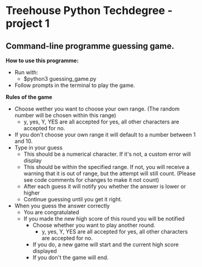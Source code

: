 # Treehouse Python Techdegree - project 1

## Command-line programme guessing game. 

**How to use this programme:**
- Run with:
  - $python3 guessing_game.py
- Follow prompts in the terminal to play the game. 

**Rules of the game**
- Choose wether you want to choose your own range. (The random number will be chosen within this range)
  - y, yes, Y, YES are all accepted for yes, all other characters are accepted for no.
- If you don't choose your own range it will default to a number between 1 and 10.
- Type in your guess
  - This should be a numerical character. If it's not, a custom error will display
  - This should be within the specified range. If not, you will receive a warning that it is out of range, but the attempt will still count. (Please see code comments for changes to make it not count)
  - After each guess it will notify you whether the answer is lower or higher
  - Continue guessing until you get it right.
- When you guess the answer correctly
  - You are congratulated
  - If you made the new high score of this round you will be notified
    - Choose whether you want to play another round.
      - y, yes, Y, YES are all accepted for yes, all other characters are accepted for no.
    - If you do, a new game will start and the current high score displayed
    - If you don't the game will end. 
